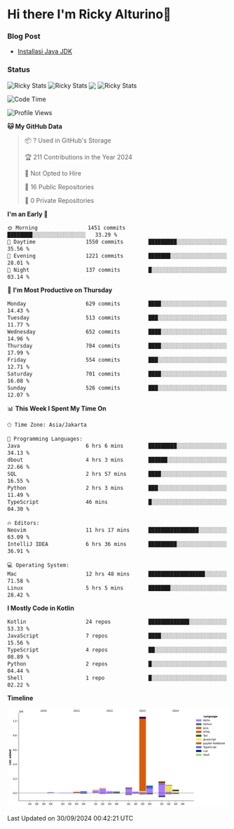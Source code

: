 # Hi there I'm Ricky Alturino👋

### Blog Post

<!-- BLOG-POST-LIST:START -->

- [Installasi Java JDK](https://onirutla.medium.com/installasi-java-jdk-ec701beeb5cb?source=rss-d9d81c918cc9------2)
<!-- BLOG-POST-LIST:END -->

### Status

<img align="center" alt="Ricky Stats" src="https://github-readme-stats.vercel.app/api?username=Alturino&theme=dark&show_icons=true&hide_border=false" />
<img align="center" alt="Ricky Stats" src="https://github-readme-stats.vercel.app/api/top-langs/?username=Alturino&theme=dark&show_icons=true&layout=compact"/>
<img align="center" width="640px" src="https://github-readme-stats.vercel.app/api/wakatime?username=Alturino&layout=compact&hide_border=true&theme=dark">
<img align="center" alt="Ricky Stats" src="https://leetcard.jacoblin.cool/onirutla?border=0&radius=20&ext=activity"/>

<!--START_SECTION:waka-->
![Code Time](http://img.shields.io/badge/Code%20Time-593%20hrs%2048%20mins-blue)

![Profile Views](http://img.shields.io/badge/Profile%20Views-0-blue)

**🐱 My GitHub Data** 

> 📦 ? Used in GitHub's Storage 
 > 
> 🏆 211 Contributions in the Year 2024
 > 
> 🚫 Not Opted to Hire
 > 
> 📜 16 Public Repositories 
 > 
> 🔑 0 Private Repositories 
 > 
**I'm an Early 🐤** 

```text
🌞 Morning                1451 commits        ████████░░░░░░░░░░░░░░░░░   33.29 % 
🌆 Daytime                1550 commits        █████████░░░░░░░░░░░░░░░░   35.56 % 
🌃 Evening                1221 commits        ███████░░░░░░░░░░░░░░░░░░   28.01 % 
🌙 Night                  137 commits         █░░░░░░░░░░░░░░░░░░░░░░░░   03.14 % 
```
📅 **I'm Most Productive on Thursday** 

```text
Monday                   629 commits         ████░░░░░░░░░░░░░░░░░░░░░   14.43 % 
Tuesday                  513 commits         ███░░░░░░░░░░░░░░░░░░░░░░   11.77 % 
Wednesday                652 commits         ████░░░░░░░░░░░░░░░░░░░░░   14.96 % 
Thursday                 784 commits         ████░░░░░░░░░░░░░░░░░░░░░   17.99 % 
Friday                   554 commits         ███░░░░░░░░░░░░░░░░░░░░░░   12.71 % 
Saturday                 701 commits         ████░░░░░░░░░░░░░░░░░░░░░   16.08 % 
Sunday                   526 commits         ███░░░░░░░░░░░░░░░░░░░░░░   12.07 % 
```


📊 **This Week I Spent My Time On** 

```text
🕑︎ Time Zone: Asia/Jakarta

💬 Programming Languages: 
Java                     6 hrs 6 mins        █████████░░░░░░░░░░░░░░░░   34.13 % 
dbout                    4 hrs 3 mins        ██████░░░░░░░░░░░░░░░░░░░   22.66 % 
SQL                      2 hrs 57 mins       ████░░░░░░░░░░░░░░░░░░░░░   16.55 % 
Python                   2 hrs 3 mins        ███░░░░░░░░░░░░░░░░░░░░░░   11.49 % 
TypeScript               46 mins             █░░░░░░░░░░░░░░░░░░░░░░░░   04.30 % 

🔥 Editors: 
Neovim                   11 hrs 17 mins      ████████████████░░░░░░░░░   63.09 % 
IntelliJ IDEA            6 hrs 36 mins       █████████░░░░░░░░░░░░░░░░   36.91 % 

💻 Operating System: 
Mac                      12 hrs 48 mins      ██████████████████░░░░░░░   71.58 % 
Linux                    5 hrs 5 mins        ███████░░░░░░░░░░░░░░░░░░   28.42 % 
```

**I Mostly Code in Kotlin** 

```text
Kotlin                   24 repos            █████████████░░░░░░░░░░░░   53.33 % 
JavaScript               7 repos             ████░░░░░░░░░░░░░░░░░░░░░   15.56 % 
TypeScript               4 repos             ██░░░░░░░░░░░░░░░░░░░░░░░   08.89 % 
Python                   2 repos             █░░░░░░░░░░░░░░░░░░░░░░░░   04.44 % 
Shell                    1 repo              █░░░░░░░░░░░░░░░░░░░░░░░░   02.22 % 
```



**Timeline**

![Lines of Code chart](https://raw.githubusercontent.com/Alturino/Alturino/main/assets/bar_graph.png)


 Last Updated on 30/09/2024 00:42:21 UTC
<!--END_SECTION:waka-->

